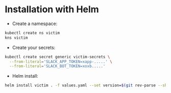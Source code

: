 # Installation with Helm

- Create a namespace:

```sh
kubectl create ns victim
kns victim
```

- Create your secrets:

```sh
kubectl create secret generic victim-secrets \
  --from-literal='SLACK_APP_TOKEN=xapp-.....' \
  --from-literal='SLACK_BOT_TOKEN=xoxb.....'
```

- Helm install:

```sh
helm install victim . -f values.yaml --set version=$(git rev-parse --short HEAD)
```
